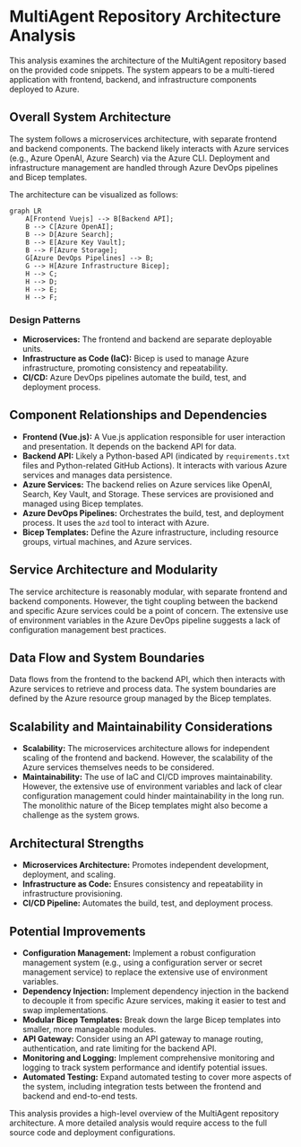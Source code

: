 # MultiAgent Repository Architecture Analysis

This analysis examines the architecture of the MultiAgent repository based on the provided code snippets.  The system appears to be a multi-tiered application with frontend, backend, and infrastructure components deployed to Azure.

## Overall System Architecture

The system follows a microservices architecture, with separate frontend and backend components.  The backend likely interacts with Azure services (e.g., Azure OpenAI, Azure Search) via the Azure CLI.  Deployment and infrastructure management are handled through Azure DevOps pipelines and Bicep templates.

The architecture can be visualized as follows:

```mermaid
graph LR
    A[Frontend Vuejs] --> B[Backend API];
    B --> C[Azure OpenAI];
    B --> D[Azure Search];
    B --> E[Azure Key Vault];
    B --> F[Azure Storage];
    G[Azure DevOps Pipelines] --> B;
    G --> H[Azure Infrastructure Bicep];
    H --> C;
    H --> D;
    H --> E;
    H --> F;
```

### Design Patterns

* **Microservices:** The frontend and backend are separate deployable units.
* **Infrastructure as Code (IaC):** Bicep is used to manage Azure infrastructure, promoting consistency and repeatability.
* **CI/CD:** Azure DevOps pipelines automate the build, test, and deployment process.


## Component Relationships and Dependencies

* **Frontend (Vue.js):**  A Vue.js application responsible for user interaction and presentation.  It depends on the backend API for data.
* **Backend API:** Likely a Python-based API (indicated by `requirements.txt` files and Python-related GitHub Actions).  It interacts with various Azure services and manages data persistence.
* **Azure Services:**  The backend relies on Azure services like OpenAI, Search, Key Vault, and Storage.  These services are provisioned and managed using Bicep templates.
* **Azure DevOps Pipelines:**  Orchestrates the build, test, and deployment process.  It uses the `azd` tool to interact with Azure.
* **Bicep Templates:** Define the Azure infrastructure, including resource groups, virtual machines, and Azure services.

## Service Architecture and Modularity

The service architecture is reasonably modular, with separate frontend and backend components. However, the tight coupling between the backend and specific Azure services could be a point of concern.  The extensive use of environment variables in the Azure DevOps pipeline suggests a lack of configuration management best practices.

## Data Flow and System Boundaries

Data flows from the frontend to the backend API, which then interacts with Azure services to retrieve and process data.  The system boundaries are defined by the Azure resource group managed by the Bicep templates.

## Scalability and Maintainability Considerations

* **Scalability:** The microservices architecture allows for independent scaling of the frontend and backend. However, the scalability of the Azure services themselves needs to be considered.
* **Maintainability:** The use of IaC and CI/CD improves maintainability. However, the extensive use of environment variables and lack of clear configuration management could hinder maintainability in the long run.  The monolithic nature of the Bicep templates might also become a challenge as the system grows.

## Architectural Strengths

* **Microservices Architecture:** Promotes independent development, deployment, and scaling.
* **Infrastructure as Code:** Ensures consistency and repeatability in infrastructure provisioning.
* **CI/CD Pipeline:** Automates the build, test, and deployment process.

## Potential Improvements

* **Configuration Management:** Implement a robust configuration management system (e.g., using a configuration server or secret management service) to replace the extensive use of environment variables.
* **Dependency Injection:**  Implement dependency injection in the backend to decouple it from specific Azure services, making it easier to test and swap implementations.
* **Modular Bicep Templates:** Break down the large Bicep templates into smaller, more manageable modules.
* **API Gateway:** Consider using an API gateway to manage routing, authentication, and rate limiting for the backend API.
* **Monitoring and Logging:** Implement comprehensive monitoring and logging to track system performance and identify potential issues.
* **Automated Testing:** Expand automated testing to cover more aspects of the system, including integration tests between the frontend and backend and end-to-end tests.


This analysis provides a high-level overview of the MultiAgent repository architecture. A more detailed analysis would require access to the full source code and deployment configurations.